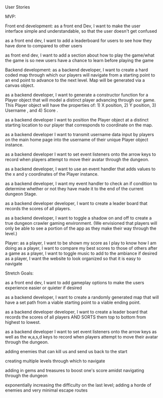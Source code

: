 User Stories

MVP:

Front end development:
as a front end Dev, I want to make the user interface simple and understandable, so that the user doesn't get confused

as a front end dev, I want to add a leaderboard for users to see how they have done to compared to other users

as front end dev, I want to add a section about how to play the game/what the game is so new users have a chance to learn before playing the game


Backend development:
as a backend developer, I want to create a hard coded map through which our players will navigate from a starting point to an end point to advance to the next level. Map will be generated via a canvas object.

as a backend developer, I want to generate a constructor function for a Player object that will model a distinct player advancing through our game. 
This Player object will have the properties of: 1) X position, 2) Y position, 3) Username , and 4) Score . 

as a backend developer I want to position the Player object at a distinct starting location to our player that corresponds to coordinate on the map.

as a backend developer I want to transmit username data input by players on the main home page into the username of their unique Player object instance.

as a backend developer I want to set event listeners onto the arrow keys to record when players attempt to move their avatar through the dungeon. 

as a backend developer, I want to use an event handler that adds values to the x and y coordinates of the Player instance. 

as a backend developer, I want my event handler to check an if condition to determine whether or not they have made it to the end of the current dungeon 
Stage. 

as a backend developer developer, I want to create a leader board that records the scores of all players. 

as a backend developer, I want to toggle a shadow on and off to create a true dungeon crawler gaming environment. (We envisioned that players will only be able to see a portion of the app as they make their way through the level.)


Player:
as a player, I want to be shown my score as I play to know how I am doing
as a player, I want to compare my best scores to those of others after a game
as a player, I want to toggle music to add to the ambiance if desired
as a player, I want the website to look organized so that it is easy to navigate




Stretch Goals: 

as a front end dev, I want to add gameplay options to make the users experience easier or quieter if desired

as a backend developer, I want to create a randomly generated map that will have a set path from a viable starting point to a viable ending point. 

as a backend developer developer, I want to create a leader board that records the scores of all players AND SORTS them top to bottom from highest to lowest. 

as a backend developer I want to set event listeners onto the arrow keys as well as the w,a,s,d keys to record when players attempt to move their avatar through the dungeon. 

adding enemies that can kill us and send us back to the start

creating multiple levels through which to navigate

adding in gems and treasures to boost one's score amidst navigating through the dungeon

exponentially increasing the difficulty on the last level; adding a horde of enemies and very minimal escape routes


